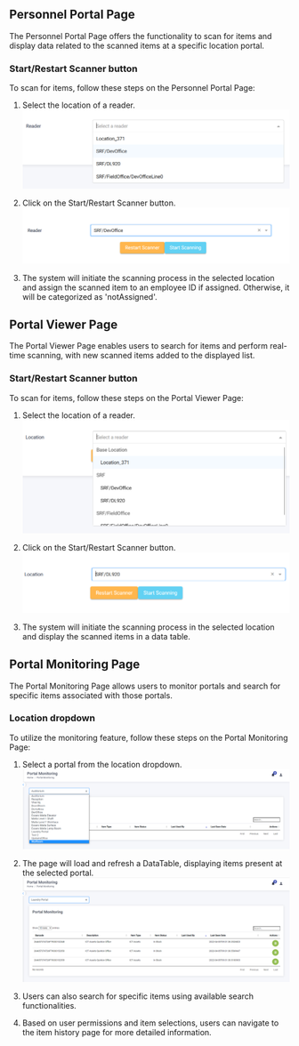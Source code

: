 ## Personnel Portal Page

The Personnel Portal Page offers the functionality to scan for items and display data related to the scanned items at a specific location portal.

### Start/Restart Scanner button

To scan for items, follow these steps on the Personnel Portal Page:

1. Select the location of a reader.
   ![Alt text](../assets/images/itemtracking/Personnel_Tracking_Portal_Dropdown.png)

2. Click on the Start/Restart Scanner button.
   ![Alt text](../assets/images/itemtracking/Personnel_Tracking_Portal_Reader_Selected.png)

3. The system will initiate the scanning process in the selected location and assign the scanned item to an employee ID if assigned. Otherwise, it will be categorized as 'notAssigned'.

## Portal Viewer Page

The Portal Viewer Page enables users to search for items and perform real-time scanning, with new scanned items added to the displayed list.

### Start/Restart Scanner button

To scan for items, follow these steps on the Portal Viewer Page:

1. Select the location of a reader.
   ![Alt text](../assets/images/itemtracking/Portal_Viewer_Dropdown.png)

2. Click on the Start/Restart Scanner button.
   ![Alt text](../assets/images/itemtracking/Portal_Viewer_Location_Selected.png)

3. The system will initiate the scanning process in the selected location and display the scanned items in a data table.

## Portal Monitoring Page

The Portal Monitoring Page allows users to monitor portals and search for specific items associated with those portals.

### Location dropdown

To utilize the monitoring feature, follow these steps on the Portal Monitoring Page:

1. Select a portal from the location dropdown.
   ![Alt text](../assets/images/itemtracking/Traxsense-Portal-Monitoring-Dropdown-Expanded.png)

2. The page will load and refresh a DataTable, displaying items present at the selected portal.
   ![Alt text](../assets/images/itemtracking/Traxsense-Portal-Monitoring-On-Selected-Dropdown.png)

3. Users can also search for specific items using available search functionalities.
4. Based on user permissions and item selections, users can navigate to the item history page for more detailed information.
